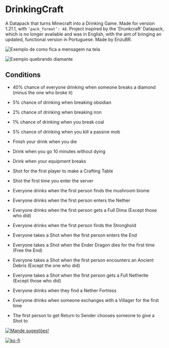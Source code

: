 # DrinkingCraft
A Datapack that turns Minecraft into a Drinking Game. Made for version 1.21.1, with ``‘pack_format’: 48``. Project inspired by the ‘Drunkcraft’ Datapack, which is no longer available and was in English, with the aim of bringing an updated, functional version in Portuguese. Made by EnzuBR.

![Exemplo de como fica a mensagem na tela](https://cdn.modrinth.com/data/cached_images/7684b7006b816873d0f73e328ab49da0b437e8f9_0.webp)

![Exemplo quebrando diamante](https://cdn.modrinth.com/data/cached_images/78b106b706a28de664e906c0fd52d4700f4c1620.gif)

## Conditions
- 40% chance of everyone drinking when someone breaks a diamond (minus the one who broke it)

- 5% chance of drinking when breaking obsidian

- 2% chance of drinking when breaking iron

- 1% chance of drinking when you break coal

- 5% chance of drinking when you kill a passive mob

- Finish your drink when you die

- Drink when you go 10 minutes without dying

- Drink when your equipment breaks

- Shot for the first player to make a Crafting Table

- Shot the first time you enter the server

- Everyone drinks when the first person finds the mushroom biome

- Everyone drinks when the first person enters the Nether

- Everyone drinks when the first person gets a Full Dima (Except those who did)

- Everyone drinks when the first person finds the Stronghold

- Everyone takes a Shot when the first person enters the End

- Everyone takes a Shot when the Ender Dragon dies for the first time (Free the End)

- Everyone takes a Shot when the first person encounters an Ancient Debris (Except the one who did)

- Everyone takes a Shot when the first person gets a Full Netherite (Except those who did)

- Everyone drinks when they find a Nether Fortress

- Everyone drinks when someone exchanges with a Villager for the first time

- The first person to get Return to Sender chooses someone to give a Shot to

[![Mande sugestões!](https://cdn.modrinth.com/data/cached_images/f86bc23663dba709f5994d480d8bef84959fd10b.png)](https://forms.gle/ia7oY1hR5vUB4eg46)

[![ko-fi](https://ko-fi.com/img/githubbutton_sm.svg)](https://ko-fi.com/I2I0149EW0)